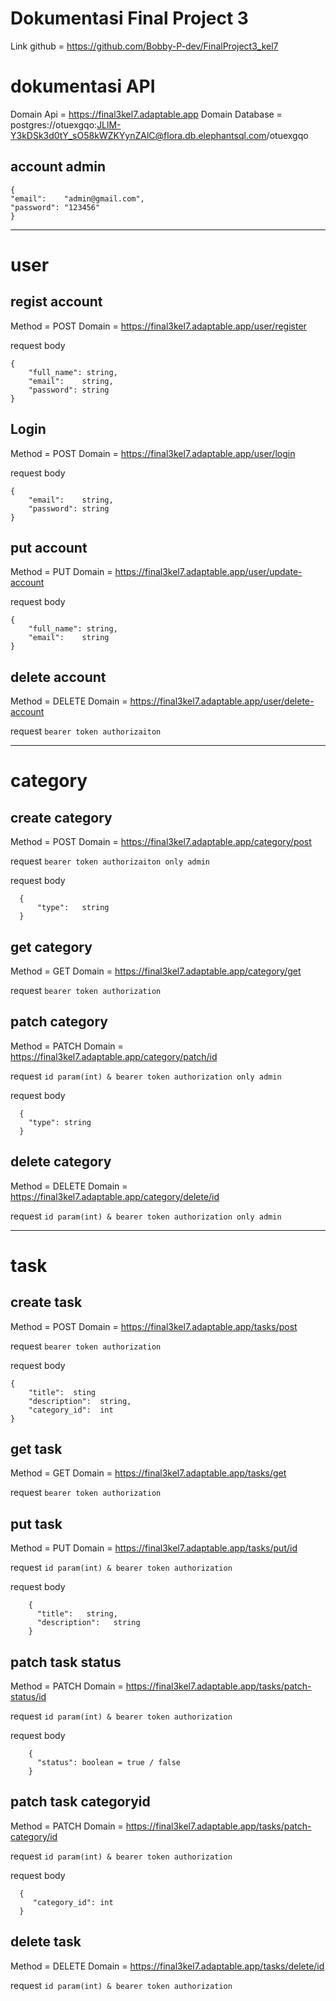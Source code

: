 # Dokumentasi Final Project 3

Link github = https://github.com/Bobby-P-dev/FinalProject3_kel7

# dokumentasi API

Domain Api = https://final3kel7.adaptable.app
Domain Database = postgres://otuexgqo:JLlM-Y3kDSk3d0tY_sO58kWZKYynZAlC@flora.db.elephantsql.com/otuexgqo

## account admin
    {
    "email":    "admin@gmail.com",
    "password": "123456"
    }

***

# user
## regist account

Method = POST
Domain = https://final3kel7.adaptable.app/user/register


request body 
```
{
    "full_name": string,
    "email":    string,
    "password": string
}
```

## Login

Method = POST
Domain = https://final3kel7.adaptable.app/user/login

request body

```
{
    "email":    string,
    "password": string
}
```

## put account

Method = PUT
Domain = https://final3kel7.adaptable.app/user/update-account

request body
```
{
    "full_name": string,
    "email":    string
}
```

## delete account

Method = DELETE
Domain = https://final3kel7.adaptable.app/user/delete-account

request
`
bearer token authorizaiton
`
***

# category
## create category

Method = POST
Domain = https://final3kel7.adaptable.app/category/post

request
`
bearer token authorizaiton only admin
`

request body
```
  {
      "type":   string
  }
```

## get category

Method = GET
Domain = https://final3kel7.adaptable.app/category/get

request
`
bearer token authorization
`

## patch category

Method = PATCH
Domain = https://final3kel7.adaptable.app/category/patch/id

request
`
id param(int) & bearer token authorization only admin
`

request body
```
  {
    "type": string
  }
```

## delete category

Method = DELETE
Domain = https://final3kel7.adaptable.app/category/delete/id

request
`
id param(int) & bearer token authorization only admin
`


----------------------------------------------------------------------------

# task
## create task

Method = POST
Domain = https://final3kel7.adaptable.app/tasks/post

request
`
bearer token authorization
`

request body
```
{
    "title":  sting
    "description":  string,
    "category_id":  int
}
```

## get task

Method = GET
Domain = https://final3kel7.adaptable.app/tasks/get

request
`
bearer token authorization
`

## put task

Method = PUT
Domain = https://final3kel7.adaptable.app/tasks/put/id

request
`
id param(int) & bearer token authorization
`

request body
```
    {
      "title":   string,
      "description":   string
    }
```

## patch task status

Method = PATCH
Domain = https://final3kel7.adaptable.app/tasks/patch-status/id

request
`
id param(int) & bearer token authorization
`

request body
```
    {
      "status": boolean = true / false
    }
```

## patch task categoryid

Method = PATCH
Domain = https://final3kel7.adaptable.app/tasks/patch-category/id

request
`
id param(int) & bearer token authorization
`

request body
```
  {
     "category_id": int
  }
```

## delete task

Method = DELETE
Domain = https://final3kel7.adaptable.app/tasks/delete/id

request
`
id param(int) & bearer token authorization
`